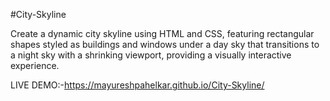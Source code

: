 #City-Skyline


Create a dynamic city skyline using HTML and CSS, featuring rectangular shapes styled as buildings and windows under a day sky that transitions to a night sky with a shrinking viewport, providing a visually interactive experience.

LIVE DEMO:-https://mayureshpahelkar.github.io/City-Skyline/

